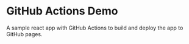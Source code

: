 # GitHub Actions Demo
A sample react app with GitHub Actions to build and deploy the app to GitHub pages.